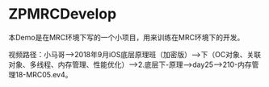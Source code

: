 # ZPMRCDevelop
本Demo是在MRC环境下写的一个小项目，用来训练在MRC环境下的开发。

视频路径：小马哥——>2018年9月iOS底层原理班（加密版）——>下（OC对象、关联对象、多线程、内存管理、性能优化）——>2.底层下-原理——>day25——>210-内存管理18-MRC05.ev4。
